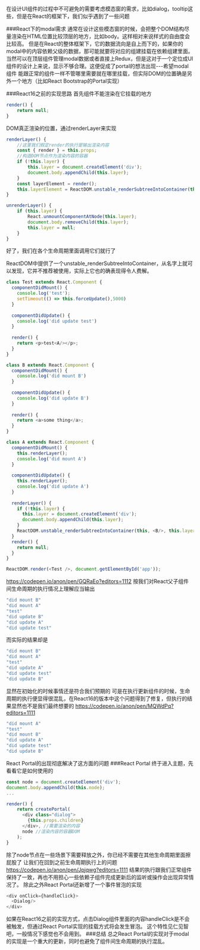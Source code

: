 

在设计UI组件的过程中不可避免的需要考虑模态窗的需求，比如dialog，tooltip这些，但是在React的框架下，我们似乎遇到了一些问题

###React下的modal需求
通常在设计这些模态窗的时候，会把整个DOM结构尽量渲染在HTML位置比较顶层的地方，比如body。这样相对来说样式的自由度会比较高。
但是在React的整体框架下，它的数据流向是自上而下的，如果你的modal中的内容依赖父级的数据，那可能就要将对应的组建挂载在依赖组建里面。当然可以在顶层组件管理modal数据或者直接上Redux，但是这对于一个定位成UI组件的设计上来说，显示不够合理。这便促成了portal的想法出现---希望modal组件
能跟正常的组件一样不管哪里需要就在哪里挂载，但实际DOM的位置确是另外一个地方（比如React Bootstrap的Portal实现）

###React16之前的实现思路
首先组件不能渲染在它挂载的地方
```js
render() {
    return null;
}
```
DOM真正渲染的位置，通过renderLayer来实现
```js
renderLayer() {
    //这里我们假定render的执行是输出渲染内容
    const { render } = this.props;
    //构造DOM节点作为渲染内容的容器
    if (!this.layer) {
        this.layer = document.createElement('div');
        document.body.appendChild(this.layer);
    }
    const layerElement = render();
    this.layerElement = ReactDOM.unstable_renderSubtreeIntoContainer(this, layerElement, this.layer);
}

unrenderLayer() {
    if (this.layer) {
        React.unmountComponentAtNode(this.layer);
        document.body.removeChild(this.layer);
        this.layer = null;
    }
}
```
好了，我们在各个生命周期里面调用它们就行了

ReactDOM中提供了一个unstable_renderSubtreeIntoContainer，从名字上就可以发现，它并不推荐被使用，实际上它也的确表现得令人费解。

```js
class Test extends React.Component {
  componentDidMount() {
    console.log('test');
    setTimeout(() => this.forceUpdate(),5000)
  }
  
  componentDidUpdate() {
    console.log('did update test')
  }
  
  render() {
    return <p>test<A/></p>;
  }
}

class B extends React.Component {
  componentDidMount() {
    console.log('did mount B')
  }
  
  componentDidUpdate() {
    console.log('did update B')
  }
  
  render() {
    return <a>some thing</a>;
  }
}

class A extends React.Component {
  componentDidMount() {
    this.renderLayer();
    console.log('did mount A')
  }
  
  componentDidUpdate() {
    this.renderLayer();
    console.log('did update A')
  }
  
  renderLayer() {
    if (!this.layer) {
      this.layer = document.createElement('div');
      document.body.appendChild(this.layer);
    }
    ReactDOM.unstable_renderSubtreeIntoContainer(this, <B/>, this.layer);
  }
  render() {
    return null;
  }
}

ReactDOM.render(<Test />, document.getElementById('app'));
```
https://codepen.io/anon/pen/GQRaEo?editors=1112
按我们对React父子组件间生命周期的执行情况上理解应当输出
```js
"did mount B"
"did mount A"
"test"
"did update B"
"did update A"
"did update test"
```
而实际的结果却是
```js
"did mount B"
"did mount A"
"test"
"did update A"
"did update test"
"did update B"
```
显然在初始化的时候事情还是符合我们预期的 可是在执行更新组件的时候，生命周期的执行便显得很混乱，在React16的版本中这个问题得到了修复，但执行的结果显然也不是我们最终想要的
https://codepen.io/anon/pen/MQWdPq?editors=1111
```js
"did mount A"
"test"
"did mount B"
"did update A"
"did update test"
"did update B"
```
React Portal的出现彻底解决了这方面的问题
###React Portal
终于进入主题，先看看它是如何使用的
```js
const node = document.createElement('div');
document.body.appendChild(this.node);
...

render() {
    return createPortal(
      <div class="dialog">
        {this.props.children}
      </div>, //需要渲染的内容
      node //渲染内容的容器DOM
    );
}
```
除了node节点在一些场景下需要释放之外，你已经不需要在其他生命周期里面擦屁股了
让我们在回到之前生命周期执行上的问题
https://codepen.io/anon/pen/Jpjqwg?editors=1111
结果的执行跟我们正常组件保持了一致，再也不用担心一些依赖子组件完成更新后的监听或操作会出现异常情况了。
除此之外React Portal还新增了一个事件冒泡的实现
```js
<div onClick={handleClick}>
  <Dialog/>
</div>
```
如果在React16之前的实现方式，点击Dialog组件里面的内容handleClick是不会被触发，但通过React Portal实现的挂载方式将会发生冒泡。
这个特性见仁见智吧，一般情况下感觉也不会用到。
###总结
总之React Portal的实现对于modal的实现是一个重大的更新，同时也避免了组件间生命周期的执行混乱。
